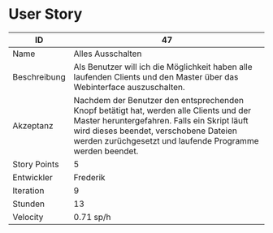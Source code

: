# User Story

|ID          |47|
|-|-|
|Name        |Alles Ausschalten|
|Beschreibung|Als Benutzer will ich die Möglichkeit haben alle laufenden Clients und den Master über das Webinterface auszuschalten.|
|Akzeptanz   |Nachdem der Benutzer den entsprechenden Knopf betätigt hat, werden alle Clients und der Master heruntergefahren. Falls ein Skript läuft wird dieses beendet, verschobene Dateien werden zurüchgesetzt und laufende Programme werden beendet.| 
|Story Points|5|
|Entwickler  |Frederik|
|Iteration   |9|
|Stunden     |13|
|Velocity    |0.71 sp/h|
